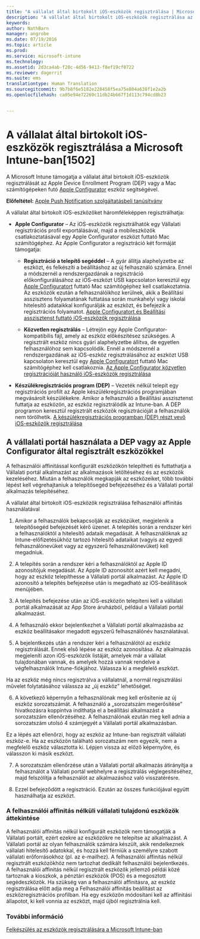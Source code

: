 ```yaml
---
title: "A vállalat által birtokolt iOS-eszközök regisztrálása | Microsoft Intune"
description: "A vállalat által birtokolt iOS-eszközök regisztrálása az Apple eszközregisztrációs program (DEP) vagy az Apple Configurator eszköz segítségével"
keywords: 
author: NathBarn
manager: angrobe
ms.date: 07/19/2016
ms.topic: article
ms.prod: 
ms.service: microsoft-intune
ms.technology: 
ms.assetid: 2d3ca4ab-f20c-4d56-9413-f8ef19cf0722
ms.reviewer: dagerrit
ms.suite: ems
translationtype: Human Translation
ms.sourcegitcommit: 9b7b8f6e5182e228458f5ea75e804a638f1e2a2b
ms.openlocfilehash: ca05e94e72269c11db24b667f1d113c794cd8b23


---
```


# A vállalat által birtokolt iOS-eszközök regisztrálása a Microsoft Intune-ban[1502]
A Microsoft Intune támogatja a vállalat által birtokolt iOS-eszközök regisztrálását az Apple Device Enrollment Program (DEP) vagy a Mac számítógépeken futó [Apple Configurator](http://go.microsoft.com/fwlink/?LinkId=518017) eszköz segítségével.

**Előfeltétel:** [Apple Push Notification szolgáltatásbeli tanúsítvány](set-up-ios-and-mac-management-with-microsoft-intune.md)

A vállalat által birtokolt iOS-eszközöket háromféleképpen regisztrálhatja:

-   **Apple Configurator** – Az iOS-eszközök regisztrálhatók egy Vállalati regisztrációs profil exportálásával, majd a mobileszközök csatlakoztatásával egy Apple Configurator eszközt futtató Mac számítógéphez. Az Apple Configurator a regisztráció két formáját támogatja:

    - **Regisztráció a telepítő segéddel** – A gyár állítja alaphelyzetbe az eszközt, és felkészíti a beállításhoz az új felhasználó számára. Ennél a módszernél a rendszergazdának a regisztráció előkonfigurálásához az iOS-eszközt USB kapcsolaton keresztül egy [Apple Configuratort](http://go.microsoft.com/fwlink/?LinkId=518017) futtató Mac számítógéphez kell csatlakoztatnia. Az eszközök ezután a felhasználóikhoz kerülnek, akik a Beállítási asszisztens folyamatának futtatása során munkahelyi vagy iskolai hitelesítő adataikkal konfigurálják az eszközt, és befejezik a regisztrációs folyamatot. [Apple Configuratort és Beállítási asszisztenst futtató iOS-eszközök regisztrálása](ios-setup-assistant-enrollment-in-microsoft-intune.md)

    - **Közvetlen regisztrálás** – Létrejön egy Apple Configurator-kompatibilis fájl, amely az eszköz előkészítésez szükséges. A regisztrált eszköz nincs gyári alaphelyzetbe állítva, de egyetlen felhasználóhoz sem kapcsolódik. Ennél a módszernél a rendszergazdának az iOS-eszköz regisztrálásához az eszközt USB kapcsolaton keresztül egy [Apple Configuratort](http://go.microsoft.com/fwlink/?LinkId=518017) futtató Mac számítógéphez kell csatlakoznia. [Az Apple Configurator közvetlen regisztrációját használó iOS-eszközök regisztrálása](ios-direct-enrollment-in-microsoft-intune.md)

-   **Készülékregisztrációs program (DEP)** – Vezeték nélkül telepít egy regisztrációs profilt az Apple készülékregisztrációs programjában megvásárolt készülékekre. Amikor a felhasználó a Beállítási asszisztenst futtatja az eszközön, az eszköz regisztrálódik az Intune-ban.  A DEP programon keresztül regisztrált eszközök regisztrációját a felhasználók nem törölhetik. [A készülékregisztrációs programban (DEP) részt vevő iOS-eszközök regisztrálása](ios-device-enrollment-program-in-microsoft-intune.md)

## A vállalati portál használata a DEP vagy az Apple Configurator által regisztrált eszközökkel

A felhasználói affinitással konfigurált eszközökön telepítheti és futtathatja a Vállalati portál alkalmazást az alkalmazások letöltéséhez és az eszközök kezeléséhez. Miután a felhasználók megkapják az eszközeiket, több további lépést kell végrehajtaniuk a telepítősegéd befejezéséhez és a Vállalati portál alkalmazás telepítéséhez.

A vállalat által birtokolt iOS-eszközök regisztrálása felhasználói affinitás használatával
1. Amikor a felhasználók bekapcsolják az eszközüket, megjelenik a telepítősegéd befejezését kérő üzenet. A telepítés során a rendszer kéri a felhasználóktól a hitelesítő adataik megadását. A felhasználóknak az Intune-előfizetésükhöz tartozó hitelesítő adataikat (vagyis az egyedi felhasználónevüket vagy az egyszerű felhasználónevüket) kell megadniuk.

2. A telepítés során a rendszer kéri a felhasználóktól az Apple ID azonosítójuk megadását. Az Apple ID azonosítót azért kell megadni, hogy az eszköz telepíthesse a Vállalati portál alkalmazást. Az Apple ID azonosító a telepítés befejezése után is megadható az iOS-beállítások menüjében.

3. A telepítés befejezése után az iOS-eszközön telepíteni kell a vállalati portál alkalmazását az App Store áruházból, például a Vállalati portál alkalmazást.

4. A felhasználó ekkor bejelentkezhet a Vállalati portál alkalmazásba az eszköz beállításakor megadott egyszerű felhasználónév használatával.

5. A bejelentkezés után a rendszer kéri a felhasználótól az eszköz regisztrálását. Ennek első lépése az eszköz azonosítása. Az alkalmazás megjeleníti azon iOS-eszközök listáját, amelyek már a vállalat tulajdonában vannak, és amelyek hozzá vannak rendelve a végfelhasználók Intune-fiókjához. Válassza ki a megfelelő eszközt.

  Ha az eszköz még nincs regisztrálva a vállalatnál, a normál regisztrálási művelet folytatásához válassza az „új eszköz” lehetőséget.

6. A következő képernyőn a felhasználónak meg kell erősítenie az új eszköz sorozatszámát. A felhasználó a „sorozatszám megerősítése” hivatkozásra koppintva indíthatja el a beállítási alkalmazást a sorozatszám ellenőrzéséhez. A felhasználónak ezután meg kell adnia a sorozatszám utolsó 4 számjegyét a Vállalati portál alkalmazásban.

  Ez a lépés azt ellenőrzi, hogy az eszköz az Intune-ban regisztrált vállalati eszköz-e. Ha az eszközön található sorozatszám nem egyezik, nem a megfelelő eszköz választotta ki. Lépjen vissza az előző képernyőre, és válasszon ki másik eszközt.

7. A sorozatszám ellenőrzése után a Vállalati portál alkalmazás átirányítja a felhasználót a Vállalati portál webhelyre a regisztrálás véglegesítéséhez, majd felszólítja a felhasználót az alkalmazáshoz való visszatérésre.

8. Ezzel befejeződött a regisztráció. Ezután az összes funkciójával együtt használhatja az eszközt.

### A felhasználói affinitás nélküli vállalati tulajdonú eszközök áttekintése

A felhasználói affinitás nélkül konfigurált eszközök nem támogatják a Vállalati portált, ezért ezekre az eszközökre ne telepítse az alkalmazást. A Vállalati portál az olyan felhasználók számára készült, akik rendelkeznek vállalati hitelesítő adatokkal, és hozzá kell férniük a személyre szabott vállalati erőforrásokhoz (pl. az e-mailhez). A felhasználói affinitás nélkül regisztrált eszközökhöz nem tartozhat dedikált felhasználói bejelentkezés. A felhasználói affinitás nélkül regisztrált eszközök jellemző példái közé tartoznak a kioszkok, a pénztári eszközök (POS) és a megosztott segédeszközök. Ha szükség van a felhasználói affinitásra, az eszköz regisztrálása előtt adja meg a Felhasználói affinitás beállítást az eszközregisztrációs profilban. Ha egy eszközön módosítani kell az affinitási állapotot, ki kell vonnia az eszközt, majd újból regisztrálnia kell.



### További információ
[Felkészülés az eszközök regisztrálására a Microsoft Intune-ban](get-ready-to-enroll-devices-in-microsoft-intune.md)



<!--HONumber=Aug16_HO1-->


